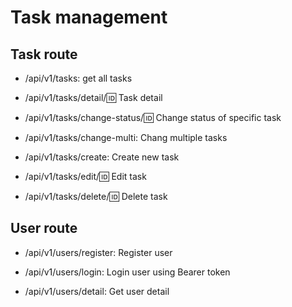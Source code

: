 # Task management

## Task route
- /api/v1/tasks: get all tasks

- /api/v1/tasks/detail/:id: Task detail

- /api/v1/tasks/change-status/:id: Change status of specific task

- /api/v1/tasks/change-multi: Chang multiple tasks

- /api/v1/tasks/create: Create new task

- /api/v1/tasks/edit/:id: Edit task

- /api/v1/tasks/delete/:id: Delete task
## User route
- /api/v1/users/register: Register user

- /api/v1/users/login: Login user using Bearer token

- /api/v1/users/detail: Get user detail
